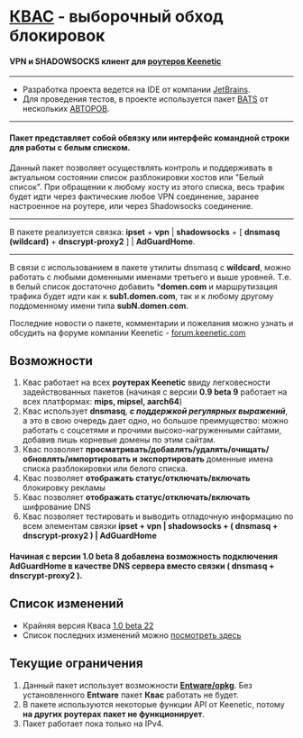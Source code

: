 
# [КВАС](https://forum.keenetic.com/topic/14415-пробуем-квас-shadowsocks-и-другие-vpn-клиенты/?do=findComment&comment=152234) - выборочный обход блокировок #

#### VPN и SHADOWSOCKS клиент для [роутеров Keenetic](https://keenetic.ru/ru/)

---
- Разработка проекта ведется на IDE от компании [JetBrains](https://www.jetbrains.com/ru-ru/). 
- Для проведения тестов, в проекте используется пакет [BATS](https://github.com/bats-core/bats-core/blob/master/LICENSE.md) от нескольких [АВТОРОВ](https://github.com/bats-core/bats-core/blob/master/AUTHORS). 

---

#### Пакет представляет собой обвязку или интерфейс командной строки для работы с белым списком.

Данный пакет позволяет осуществлять
контроль и поддерживать в актуальном состоянии 
список разблокировки хостов или "Белый список". 
При обращении к любому хосту из этого списка, 
весь трафик будет идти через фактические любое 
VPN соединение, заранее настроенное на роутере, 
или через Shadowsocks соединение. 

---

В пакете реализуется связка: **ipset** + **vpn** | **shadowsocks** + [ **dnsmasq (wildcard)** + **dnscrypt-proxy2** ] | **AdGuardHome**.

---

В связи с использованием в пакете утилиты dnsmasq с **wildcard**, можно работать с любыми доменными именами третьего и выше уровней. 
Т.е. в белый список достаточно добавить ***domen.com** и маршрутизация трафика 
будет идти как к **sub1.domen.com**, так и к любому другому поддоменному имени типа **subN.domen.com**.

Последние новости о пакете, комментарии и пожелания можно узнать и обсудить на форуме компании Keenetic - [forum.keenetic.com](https://forum.keenetic.com/topic/14415-%D0%BF%D1%80%D0%BE%D0%B1%D1%83%D0%B5%D0%BC-%D0%BA%D0%B2%D0%B0%D1%81-shadowsocks-%D0%B8-%D0%B4%D1%80%D1%83%D0%B3%D0%B8%D0%B5-vpn-%D0%BA%D0%BB%D0%B8%D0%B5%D0%BD%D1%82%D1%8B)

## Возможности
1. Квас работает на всех **роутерах Keenetic** ввиду легковесности задействованных пакетов (начиная с версии **0.9 beta 9** работает на всех платформах: **mips, mipsel, aarch64**)
2. Квас использует **dnsmasq**, ***с поддержкой регулярных выражений***, а это в свою очередь дает одно, но большое преимущество: можно работать с соцсетями и прочими высоко-нагруженными сайтами, добавив лишь корневые домены по этим сайтам.
3. Квас позволяет **просматривать/добавлять/удалять/очищать/обновлять/импортировать и экспортировать** доменные имена списка разблокировки или белого списка.
4. Квас позволяет **отображать статус/отключать/включать** блокировку рекламы
5. Квас позволяет **отображать статус/отключать/включать** шифрование DNS
6. Квас позволяет тестировать и выводить отладочную информацию по всем элементам связки **ipset + vpn | shadowsocks + ( dnsmasq + dnscrypt-proxy2 ) | AdGuardHome**

#### Начиная с версии 1.0 beta 8 добавлена возможность подключения AdGuardHome в качестве DNS сервера вместо связки ( dnsmasq + dnscrypt-proxy2 ).

## Список изменений 
- Крайняя версия Кваса  [1.0 beta 22](https://github.com/qzeleza/kvas/blob/main/ipk/)
- Список последних изменений можно [посмотреть здесь](HISTORY.md)

## Текущие ограничения 
1. Данный пакет использует возможности **[Entware/opkg](https://help.keenetic.com/hc/ru/articles/360000948719-OPKG)**. Без установленного **Entware** пакет **Квас** работать не будет.
2. В пакете используются некоторые функции API от Keenetic, потому **на других роутерах пакет не функционирует**.
3. Пакет работает пока только на IPv4.



